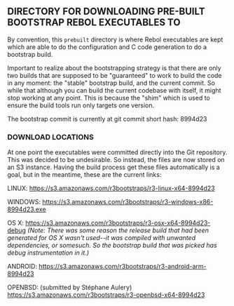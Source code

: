 ## DIRECTORY FOR DOWNLOADING PRE-BUILT BOOTSTRAP REBOL EXECUTABLES TO

By convention, this `prebuilt` directory is where Rebol executables are kept
which are able to do the configuration and C code generation to do a 
bootstrap build.

Important to realize about the bootstrapping strategy is that there are only
two builds that are supposed to be "guaranteed" to work to build the code
in any moment: the "stable" bootstrap build, and the current commit.  So while
that although you can build the current codebase with itself, it might stop
working at any point.  This is because the "shim" which is used to ensure the
build tools run only targets one version.

The bootstrap commit is currently at git commit short hash: 8994d23


### DOWNLOAD LOCATIONS

At one point the executables were committed directly into the Git repository.
This was decided to be undesirable.  So instead, the files are now stored on
an S3 instance.  Having the build process get these files automatically is a
goal, but in the meantime, these are the current links:

LINUX:
https://s3.amazonaws.com/r3bootstraps/r3-linux-x64-8994d23

WINDOWS:
https://s3.amazonaws.com/r3bootstraps/r3-windows-x86-8994d23.exe

OS X:
https://s3.amazonaws.com/r3bootstraps/r3-osx-x64-8994d23-debug
*(Note: There was some reason the release build that had been generated for
OS X wasn't used--it was compiled with unwanted dependencies, or somesuch.
So the bootstrap build that was picked has debug instrumentation in it.)*

ANDROID:
https://s3.amazonaws.com/r3bootstraps/r3-android-arm-8994d23

OPENBSD: (submitted by Stéphane Aulery)
https://s3.amazonaws.com/r3bootstraps/r3-openbsd-x64-8994d23
